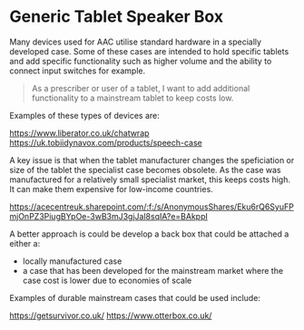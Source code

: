# Generic Tablet Speaker Box

Many devices used for AAC utilise standard hardware in a specially developed case. Some of these cases are intended to hold specific tablets and add specific functionality such as higher volume and the ability to connect input switches for example.

> As a prescriber or user of a tablet, I want to add additional functionality to a mainstream tablet to keep costs low.

Examples of these types of devices are:

https://www.liberator.co.uk/chatwrap
https://uk.tobiidynavox.com/products/speech-case

A key issue is that when the tablet manufacturer changes the speficiation or size of the tablet the specialist case becomes obsolete. As the case was manufactured for a relatively small specialist market, this keeps costs high. It can make them expensive for low-income countries.

https://acecentreuk.sharepoint.com/:f:/s/AnonymousShares/Eku6rQ6SyuFPmjOnPZ3PiugBYpOe-3wB3mJ3gjJal8sqIA?e=BAkppI

A better approach is could be develop a back box that could be attached a either a:

- locally manufactured case
- a case that has been developed for the mainstream market where the case cost is lower due to economies of scale

Examples of durable mainstream cases that could be used include:

https://getsurvivor.co.uk/
https://www.otterbox.co.uk/
